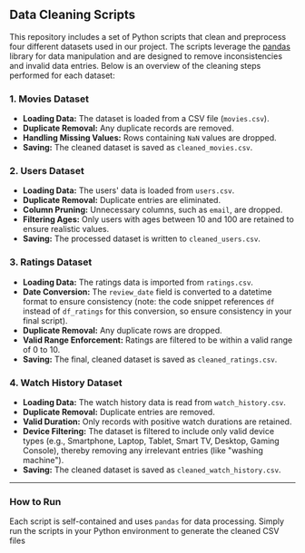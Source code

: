 

## Data Cleaning Scripts

This repository includes a set of Python scripts that clean and preprocess four different datasets used in our project. The scripts leverage the [pandas](https://pandas.pydata.org/) library for data manipulation and are designed to remove inconsistencies and invalid data entries. Below is an overview of the cleaning steps performed for each dataset:

### 1. Movies Dataset

- **Loading Data:** The dataset is loaded from a CSV file (`movies.csv`).
- **Duplicate Removal:** Any duplicate records are removed.
- **Handling Missing Values:** Rows containing `NaN` values are dropped.
- **Saving:** The cleaned dataset is saved as `cleaned_movies.csv`.

### 2. Users Dataset

- **Loading Data:** The users' data is loaded from `users.csv`.
- **Duplicate Removal:** Duplicate entries are eliminated.
- **Column Pruning:** Unnecessary columns, such as `email`, are dropped.
- **Filtering Ages:** Only users with ages between 10 and 100 are retained to ensure realistic values.
- **Saving:** The processed dataset is written to `cleaned_users.csv`.

### 3. Ratings Dataset

- **Loading Data:** The ratings data is imported from `ratings.csv`.
- **Date Conversion:** The `review_date` field is converted to a datetime format to ensure consistency (note: the code snippet references `df` instead of `df_ratings` for this conversion, so ensure consistency in your final script).
- **Duplicate Removal:** Any duplicate rows are dropped.
- **Valid Range Enforcement:** Ratings are filtered to be within a valid range of 0 to 10.
- **Saving:** The final, cleaned dataset is saved as `cleaned_ratings.csv`.

### 4. Watch History Dataset

- **Loading Data:** The watch history data is read from `watch_history.csv`.
- **Duplicate Removal:** Duplicate entries are removed.
- **Valid Duration:** Only records with positive watch durations are retained.
- **Device Filtering:** The dataset is filtered to include only valid device types (e.g., Smartphone, Laptop, Tablet, Smart TV, Desktop, Gaming Console), thereby removing any irrelevant entries (like "washing machine").
- **Saving:** The cleaned dataset is saved as `cleaned_watch_history.csv`.

---

### How to Run

Each script is self-contained and uses `pandas` for data processing. Simply run the scripts in your Python environment to generate the cleaned CSV files